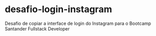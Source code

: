 # desafio-login-instagram
Desafio de copiar a interface de login do Instagram para o Bootcamp Santander Fullstack Developer
